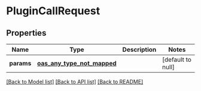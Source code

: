 # PluginCallRequest
## Properties

| Name | Type | Description | Notes |
|------------ | ------------- | ------------- | -------------|
| **params** | [**oas_any_type_not_mapped**](.md) |  | [default to null] |

[[Back to Model list]](../README.md#documentation-for-models) [[Back to API list]](../README.md#documentation-for-api-endpoints) [[Back to README]](../README.md)


